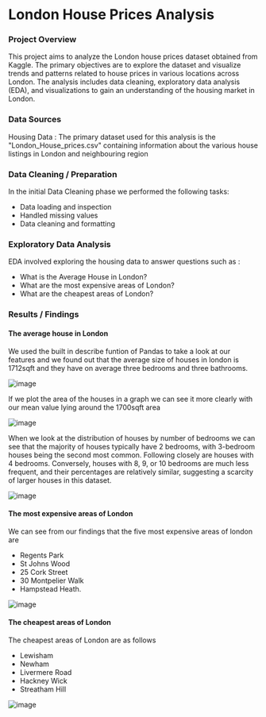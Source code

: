 # London House Prices Analysis

### Project Overview

This project aims to analyze the London house prices dataset obtained from Kaggle. The primary objectives are to explore the dataset and visualize trends and patterns related to house prices in various locations across London. The analysis includes data cleaning, exploratory data analysis (EDA), and visualizations to gain an understanding of the housing market in London.

### Data Sources

Housing Data : The primary dataset used for this analysis is the "London_House_prices.csv" containing information about the various house listings in London and neighbouring region

### Data Cleaning / Preparation

In the initial Data Cleaning phase we performed the following tasks:

- Data loading and inspection 
- Handled missing values
- Data cleaning and formatting

### Exploratory Data Analysis

EDA involved exploring the housing data to answer questions such as : 

- What is the Average House in London?
- What are the most expensive areas of London?
- What are the cheapest areas of London?

### Results / Findings 

#### The average house in London

We used the built in describe funtion of Pandas to take a look at our features and we found out that the average size of houses in london is 1712sqft and they have on average three bedrooms and three bathrooms.

![image](https://github.com/user-attachments/assets/273488da-8518-47ac-b0df-66e39d8eef31)

If we plot the area of the houses in a graph we can see it more clearly with our mean value lying around the 1700sqft area 

![image](https://github.com/user-attachments/assets/9a20529e-5c7e-46fc-9827-e54e2d1e2b13)

When we look at the distribution of houses by number of bedrooms we can see that the majority of houses typically have 2 bedrooms, with 3-bedroom houses being the second most common. Following closely are houses with 4 bedrooms. Conversely, houses with 8, 9, or 10 bedrooms are much less frequent, and their percentages are relatively similar, suggesting a scarcity of larger houses in this dataset.

![image](https://github.com/user-attachments/assets/c178af46-2f2f-433c-a921-54383e4d65e2)

#### The most expensive areas of London 

We can see from our findings that the five most expensive areas of london are 

- Regents Park
- St Johns Wood
- 25 Cork Street
- 30 Montpelier Walk
- Hampstead Heath.

![image](https://github.com/user-attachments/assets/c8189fea-b0fe-4932-b859-117a8ad671a2)

#### The cheapest areas of London 

The cheapest areas of London are as follows 

- Lewisham
- Newham
- Livermere Road
- Hackney Wick
- Streatham Hill

![image](https://github.com/user-attachments/assets/e426ae50-32c8-4c39-9327-e18b98de7e7c)












